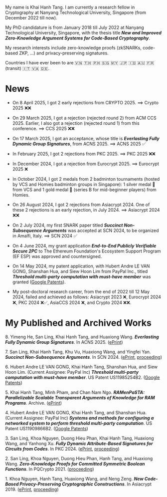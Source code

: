 My name is Khai Hanh Tang. I am currently a research fellow in Cryptography at Nanyang Technological University, Singapore (from December 2022 till now).

My PhD candidature is from January 2018 till July 2022 at Nanyang Technological University, Singapore, with the thesis title _**New and Improved Zero-Knowledge Argument Systems for Code-Based Cryptography**_.  

My research interests include zero-knowledge proofs (zkSNARKs, code-based ZKP, ...) and privacy-preserving signatures.

Countries I have ever been to are 🇻🇳 🇹🇭 🇵🇭 🇸🇬 🇲🇾 🇯🇵 🇮🇩 🇦🇺 🇫🇷(transit) 🇮🇹 🇻🇦 🇩🇪.

# News
- On 8 April 2025, I got 2 early rejections from CRYPTO 2025. ==> Crypto 2025 :x::x:

- On 29 March 2025, I got a rejection (rejected round 2) from ACM CCS 2025. Earlier, I also got a rejection (rejected round 1) from this conference. ==> CCS 2025 :x::x:

- On 17 March 2025, I got an acceptance, whose title is _**Everlasting Fully Dynamic Group Signatures**_, from ACNS 2025. ==> ACNS 2025 :white_check_mark:

- In February 2025, I got 2 rejections from PKC 2025. ==> PKC 2025 :x::x:

- In December 2024, I got a rejection from Eurocrypt 2025. ==> Eurocrypt 2025 :x:

- In October 2024, I got 2 medals from 2 badminton tournaments (hosted by VCS and Homies badminton groups in Singapore): 1 silver medal :2nd_place_medal: from VCS and 1 gold medal :medal_sports: (series B for mid-beginner players) from Homies.

- On 26 August 2024, I got 2 rejections from Asiacrypt 2024. One of these 2 rejections is an early rejection, in July 2024. ==> Asiacrypt 2024 :x::x:

- On 2 July 2024, my first SNARK paper titled _**Succinct Non-Subsequence Arguments**_ was accepted at SCN 2024, to be organized in Amalfi, Italy. ==> SCN 2024 :white_check_mark:

- On 4 June 2024, my grant application _**End-to-End Publicly Verifiable Secure 2PC**_ to The Ethereum Foundation's Ecosystem Support Program (EF ESP) was approved and countersigned.

- On 14 May 2024, my patent application, with Hubert Andre LE VAN GONG, Shanshan Hua, and Siew Hoon Lim from PayPal Inc., titled _**Threshold multi-party computation with must-have member**_ was granted ([Google Patents](https://patents.google.com/patent/US11985254B2/en)).

- My post-doctoral research career, from the end of 2022 till 12 May 2024, failed and achieved as follows: Asiacrypt 2023 :x:, Eurocrypt 2024 :x:, PKC 2024 :x::white_check_mark:, AsiaCCS 2024 :x:, and Crypto 2024 :x::x:.

# My Published and Archived Works
8\. Yimeng He, San Ling, Khai Hanh Tang, and Huaxiong Wang. _**Everlasting Fully Dynamic Group Signatures**_. In ACNS 2025. ([ePrint](https://ia.cr/2025/627))

7\. San Ling, Khai Hanh Tang, Khu Vu, Huaxiong Wang, and Yingfei Yan. _**Succinct Non-Subsequence Arguments**_. In SCN 2024. ([ePrint](https://ia.cr/2024/1264), [proceeding](https://link.springer.com/chapter/10.1007/978-3-031-71070-4_2))

6\. Hubert Andre LE VAN GONG, Khai Hanh Tang, Shanshan Hua, and Siew Hoon Lim. (Current Assignee: PayPal Inc) _**Threshold multi-party computation with must-have member**_. US Patent US11985254B2. ([Google Patents](https://patents.google.com/patent/US11985254B2/en))

5\.  Khai Hanh Tang, Minh Pham, and Chan Nam Ngo. _**RAMenPaSTA: Parallelizable Scalable Transparent Arguments of Knowledge for RAM Programs**_. Archive. ([ePrint](https://ia.cr/2024/336))

4\. Hubert Andre LE VAN GONG, Khai Hanh Tang, and Shanshan Hua. (Current Assignee: PayPal Inc) _**Systems and methods for configuring a networked system to perform threshold multi-party computation**_. US Patent US11909866B2. ([Google Patents](https://patents.google.com/patent/US11909866B2))

3\.  San Ling, Khoa Nguyen, Duong Hieu Phan, Khai Hanh Tang, Huaxiong Wang, and Yanhong Xu. _**Fully Dynamic Attribute-Based Signatures for Circuits from Codes**_. In PKC 2024. ([ePrint](https://ia.cr/2024/022), [proceeding](https://link.springer.com/chapter/10.1007/978-3-031-57718-5_2))

2\. San Ling, Khoa Nguyen, Duong Hieu Phan, Hanh Tang, and Huaxiong Wang. _**Zero-Knowledge Proofs for Committed Symmetric Boolean Functions**_. In PQCrypto 2021. ([proceeding](https://link.springer.com/chapter/10.1007/978-3-030-81293-5_18))

1\. Khoa Nguyen, Hanh Tang, Huaxiong Wang, and Neng Zeng. _**New Code-Based Privacy-Preserving Cryptographic Constructions**_. In Asiacrypt 2019. ([ePrint](https://ia.cr/2019/513), [proceeding](https://link.springer.com/chapter/10.1007/978-3-030-34621-8_2))
